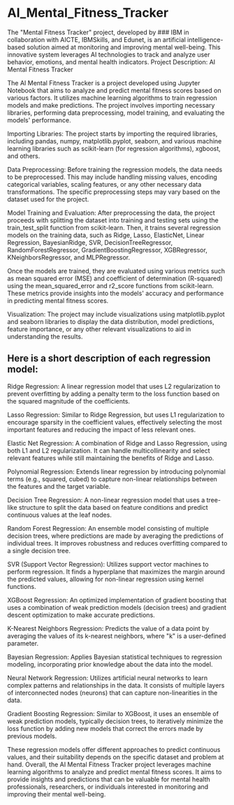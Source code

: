 # AI_Mental_Fitness_Tracker
The "Mental Fitness Tracker" project, developed by ### IBM in collaboration with AICTE, IBMSkills, and Edunet, is an artificial intelligence-based solution aimed at monitoring and improving mental well-being. This innovative system leverages AI technologies to track and analyze user behavior, emotions, and mental health indicators. Project Description: AI Mental Fitness Tracker

The AI Mental Fitness Tracker is a project developed using Jupyter Notebook that aims to analyze and predict mental fitness scores based on various factors. It utilizes machine learning algorithms to train regression models and make predictions. The project involves importing necessary libraries, performing data preprocessing, model training, and evaluating the models' performance.

Importing Libraries: The project starts by importing the required libraries, including pandas, numpy, matplotlib.pyplot, seaborn, and various machine learning libraries such as scikit-learn (for regression algorithms), xgboost, and others.

Data Preprocessing: Before training the regression models, the data needs to be preprocessed. This may include handling missing values, encoding categorical variables, scaling features, or any other necessary data transformations. The specific preprocessing steps may vary based on the dataset used for the project.

Model Training and Evaluation: After preprocessing the data, the project proceeds with splitting the dataset into training and testing sets using the train_test_split function from scikit-learn. Then, it trains several regression models on the training data, such as Ridge, Lasso, ElasticNet, Linear Regression, BayesianRidge, SVR, DecisionTreeRegressor, RandomForestRegressor, GradientBoostingRegressor, XGBRegressor, KNeighborsRegressor, and MLPRegressor.

Once the models are trained, they are evaluated using various metrics such as mean squared error (MSE) and coefficient of determination (R-squared) using the mean_squared_error and r2_score functions from scikit-learn. These metrics provide insights into the models' accuracy and performance in predicting mental fitness scores.

Visualization: The project may include visualizations using matplotlib.pyplot and seaborn libraries to display the data distribution, model predictions, feature importance, or any other relevant visualizations to aid in understanding the results.

## Here is a short description of each regression model:

Ridge Regression: A linear regression model that uses L2 regularization to prevent overfitting by adding a penalty term to the loss function based on the squared magnitude of the coefficients.

Lasso Regression: Similar to Ridge Regression, but uses L1 regularization to encourage sparsity in the coefficient values, effectively selecting the most important features and reducing the impact of less relevant ones.

Elastic Net Regression: A combination of Ridge and Lasso Regression, using both L1 and L2 regularization. It can handle multicollinearity and select relevant features while still maintaining the benefits of Ridge and Lasso.

Polynomial Regression: Extends linear regression by introducing polynomial terms (e.g., squared, cubed) to capture non-linear relationships between the features and the target variable.

Decision Tree Regression: A non-linear regression model that uses a tree-like structure to split the data based on feature conditions and predict continuous values at the leaf nodes.

Random Forest Regression: An ensemble model consisting of multiple decision trees, where predictions are made by averaging the predictions of individual trees. It improves robustness and reduces overfitting compared to a single decision tree.

SVR (Support Vector Regression): Utilizes support vector machines to perform regression. It finds a hyperplane that maximizes the margin around the predicted values, allowing for non-linear regression using kernel functions.

XGBoost Regression: An optimized implementation of gradient boosting that uses a combination of weak prediction models (decision trees) and gradient descent optimization to make accurate predictions.

K-Nearest Neighbors Regression: Predicts the value of a data point by averaging the values of its k-nearest neighbors, where "k" is a user-defined parameter.

Bayesian Regression: Applies Bayesian statistical techniques to regression modeling, incorporating prior knowledge about the data into the model.

Neural Network Regression: Utilizes artificial neural networks to learn complex patterns and relationships in the data. It consists of multiple layers of interconnected nodes (neurons) that can capture non-linearities in the data.

Gradient Boosting Regression: Similar to XGBoost, it uses an ensemble of weak prediction models, typically decision trees, to iteratively minimize the loss function by adding new models that correct the errors made by previous models.

These regression models offer different approaches to predict continuous values, and their suitability depends on the specific dataset and problem at hand. Overall, the AI Mental Fitness Tracker project leverages machine learning algorithms to analyze and predict mental fitness scores. It aims to provide insights and predictions that can be valuable for mental health professionals, researchers, or individuals interested in monitoring and improving their mental well-being.

